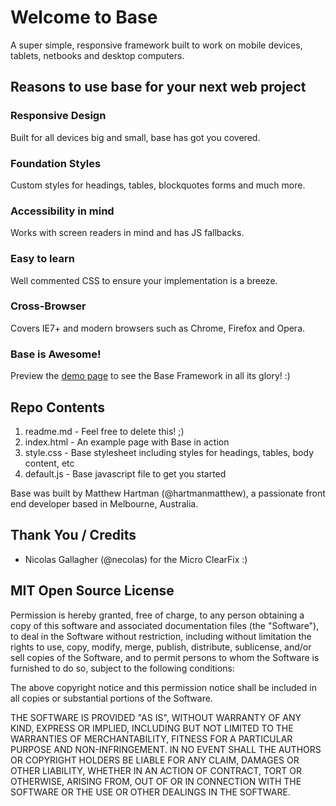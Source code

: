 # Welcome to Base
A super simple, responsive framework built to work on mobile devices, tablets, netbooks and desktop computers.

## Reasons to use base for your next web project
### Responsive Design
Built for all devices big and small, base has got you covered.

### Foundation Styles
Custom styles for headings, tables, blockquotes forms and much more.

### Accessibility in mind
Works with screen readers in mind and has JS fallbacks.

### Easy to learn
Well commented CSS to ensure your implementation is a breeze.

### Cross-Browser
Covers IE7+ and modern browsers such as Chrome, Firefox and Opera.

### Base is Awesome!
Preview the [demo page](http://matthewhartman.github.com/base/demo/) to see the Base Framework in all its glory! :)


## Repo Contents
1. readme.md - Feel free to delete this! ;)
2. index.html - An example page with Base in action
3. style.css - Base stylesheet including styles for headings, tables, body content, etc
4. default.js - Base javascript file to get you started

Base was built by Matthew Hartman (@hartmanmatthew), a passionate front end developer based in Melbourne, Australia.

## Thank You / Credits
- Nicolas Gallagher (@necolas) for the Micro ClearFix :)


## MIT Open Source License
Permission is hereby granted, free of charge, to any person obtaining a copy of this software and associated documentation files (the "Software"), to deal in the Software without restriction, including without limitation the rights to use, copy, modify, merge, publish, distribute, sublicense, and/or sell copies of the Software, and to permit persons to whom the Software is furnished to do so, subject to the following conditions:

The above copyright notice and this permission notice shall be included in all copies or substantial portions of the Software.

THE SOFTWARE IS PROVIDED "AS IS", WITHOUT WARRANTY OF ANY KIND, EXPRESS OR IMPLIED, INCLUDING BUT NOT LIMITED TO THE WARRANTIES OF MERCHANTABILITY, FITNESS FOR A PARTICULAR PURPOSE AND NON-INFRINGEMENT. IN NO EVENT SHALL THE AUTHORS OR COPYRIGHT HOLDERS BE LIABLE FOR ANY CLAIM, DAMAGES OR OTHER LIABILITY, WHETHER IN AN ACTION OF CONTRACT, TORT OR OTHERWISE, ARISING FROM, OUT OF OR IN CONNECTION WITH THE SOFTWARE OR THE USE OR OTHER DEALINGS IN THE SOFTWARE.